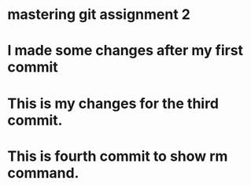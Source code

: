 # mastering git assignment 2
# I made some changes after my first commit
# This is my changes for the third commit.
# This is fourth commit to show rm command.